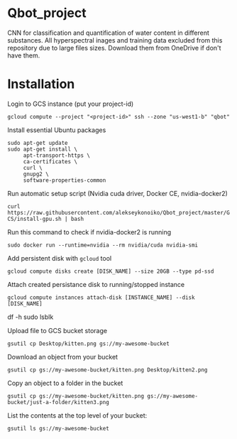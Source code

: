 # Qbot_project
CNN for classification and quantification of water content in different substances. 
All hyperspectral inages and training data excluded from this repository due to large files sizes. 
Download them from OneDrive if don't have them.

# Installation
Login to GCS instance (put your project-id)

```gcloud compute --project "<project-id>" ssh --zone "us-west1-b" "qbot"```

Install essential Ubuntu packages
```
sudo apt-get update
sudo apt-get install \
     apt-transport-https \
     ca-certificates \
     curl \
     gnupg2 \
     software-properties-common
```

Run automatic setup script (Nvidia cuda driver, Docker CE, nvidia-docker2)

`curl https://raw.githubusercontent.com/alekseykonoiko/Qbot_project/master/GCS/install-gpu.sh | bash`

Run this command to check if nvidia-docker2 is running

`sudo docker run --runtime=nvidia --rm nvidia/cuda nvidia-smi`

Add persistent disk with `gcloud` tool

`gcloud compute disks create [DISK_NAME] --size 20GB --type pd-ssd` 

Attach created persistance disk to running/stopped instance

`gcloud compute instances attach-disk [INSTANCE_NAME] --disk [DISK_NAME]`

df -h
sudo lsblk

Upload file to GCS bucket storage

`gsutil cp Desktop/kitten.png gs://my-awesome-bucket`

Download an object from your bucket

`gsutil cp gs://my-awesome-bucket/kitten.png Desktop/kitten2.png`

Copy an object to a folder in the bucket

`gsutil cp gs://my-awesome-bucket/kitten.png gs://my-awesome-bucket/just-a-folder/kitten3.png`

List the contents at the top level of your bucket:

`gsutil ls gs://my-awesome-bucket`



